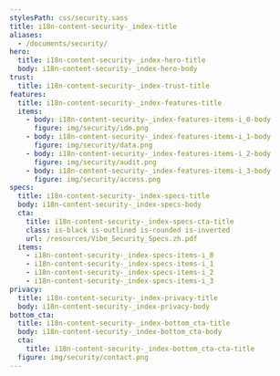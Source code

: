 ```yaml
---
stylesPath: css/security.sass
title: i18n-content-security-_index-title
aliases:
  - /documents/security/
hero:
  title: i18n-content-security-_index-hero-title
  body: i18n-content-security-_index-hero-body
trust:
  title: i18n-content-security-_index-trust-title
features:
  title: i18n-content-security-_index-features-title
  items:
    - body: i18n-content-security-_index-features-items-i_0-body
      figure: img/security/idm.png
    - body: i18n-content-security-_index-features-items-i_1-body
      figure: img/security/data.png
    - body: i18n-content-security-_index-features-items-i_2-body
      figure: img/security/audit.png
    - body: i18n-content-security-_index-features-items-i_3-body
      figure: img/security/access.png
specs:
  title: i18n-content-security-_index-specs-title
  body: i18n-content-security-_index-specs-body
  cta:
    title: i18n-content-security-_index-specs-cta-title
    class: is-black is-outlined is-rounded is-inverted
    url: /resources/Vibe_Security_Specs.zh.pdf
  items:
    - i18n-content-security-_index-specs-items-i_0
    - i18n-content-security-_index-specs-items-i_1
    - i18n-content-security-_index-specs-items-i_2
    - i18n-content-security-_index-specs-items-i_3
privacy:
  title: i18n-content-security-_index-privacy-title
  body: i18n-content-security-_index-privacy-body
bottom_cta:
  title: i18n-content-security-_index-bottom_cta-title
  body: i18n-content-security-_index-bottom_cta-body
  cta:
    title: i18n-content-security-_index-bottom_cta-cta-title
  figure: img/security/contact.png
---
```


